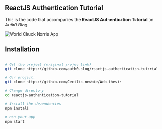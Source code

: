 ## ReactJS Authentication Tutorial

This is the code that accompanies the **ReactJS Authentication Tutorial** on *Auth0 Blog*

![World Chuck Norris App](https://cdn.auth0.com/blog/react/login.png)

## Installation

```bash

# Get the project (original projec link)
git clone https://github.com/auth0-blog/reactjs-authentication-tutorial.git reactjs-authentication-tutorial

# Our project:
git clone https://github.com/Cecilia-newbie/Web-thesis

# Change directory
cd reactjs-authentication-tutorial

# Install the dependencies
npm install

# Run your app
npm start
